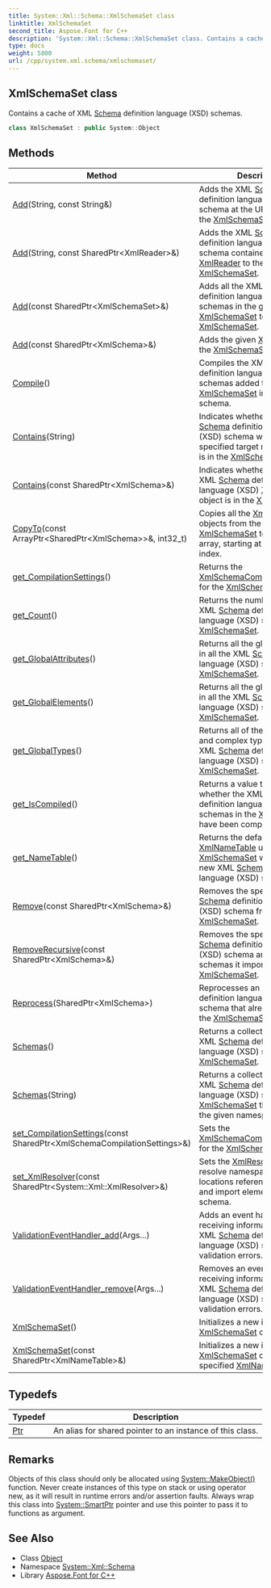 ```yaml
---
title: System::Xml::Schema::XmlSchemaSet class
linktitle: XmlSchemaSet
second_title: Aspose.Font for C++
description: 'System::Xml::Schema::XmlSchemaSet class. Contains a cache of XML Schema definition language (XSD) schemas in C++.'
type: docs
weight: 5800
url: /cpp/system.xml.schema/xmlschemaset/
---
```

## XmlSchemaSet class


Contains a cache of XML [Schema](../) definition language (XSD) schemas.

```cpp
class XmlSchemaSet : public System::Object
```

## Methods

| Method | Description |
| --- | --- |
| [Add](./add/)(String, const String\&) | Adds the XML [Schema](../) definition language (XSD) schema at the URL specified to the [XmlSchemaSet](./). |
| [Add](./add/)(String, const SharedPtr\<XmlReader\>\&) | Adds the XML [Schema](../) definition language (XSD) schema contained in the [XmlReader](../../system.xml/xmlreader/) to the [XmlSchemaSet](./). |
| [Add](./add/)(const SharedPtr\<XmlSchemaSet\>\&) | Adds all the XML [Schema](../) definition language (XSD) schemas in the given [XmlSchemaSet](./) to the [XmlSchemaSet](./). |
| [Add](./add/)(const SharedPtr\<XmlSchema\>\&) | Adds the given [XmlSchema](../xmlschema/) to the [XmlSchemaSet](./). |
| [Compile](./compile/)() | Compiles the XML [Schema](../) definition language (XSD) schemas added to the [XmlSchemaSet](./) into one logical schema. |
| [Contains](./contains/)(String) | Indicates whether an XML [Schema](../) definition language (XSD) schema with the specified target namespace URI is in the [XmlSchemaSet](./). |
| [Contains](./contains/)(const SharedPtr\<XmlSchema\>\&) | Indicates whether the specified XML [Schema](../) definition language (XSD) [XmlSchema](../xmlschema/) object is in the [XmlSchemaSet](./). |
| [CopyTo](./copyto/)(const ArrayPtr\<SharedPtr\<XmlSchema\>\>\&, int32_t) | Copies all the [XmlSchema](../xmlschema/) objects from the [XmlSchemaSet](./) to the given array, starting at the given index. |
| [get_CompilationSettings](./get_compilationsettings/)() | Returns the [XmlSchemaCompilationSettings](../xmlschemacompilationsettings/) for the [XmlSchemaSet](./). |
| [get_Count](./get_count/)() | Returns the number of logical XML [Schema](../) definition language (XSD) schemas in the [XmlSchemaSet](./). |
| [get_GlobalAttributes](./get_globalattributes/)() | Returns all the global attributes in all the XML [Schema](../) definition language (XSD) schemas in the [XmlSchemaSet](./). |
| [get_GlobalElements](./get_globalelements/)() | Returns all the global elements in all the XML [Schema](../) definition language (XSD) schemas in the [XmlSchemaSet](./). |
| [get_GlobalTypes](./get_globaltypes/)() | Returns all of the global simple and complex types in all the XML [Schema](../) definition language (XSD) schemas in the [XmlSchemaSet](./). |
| [get_IsCompiled](./get_iscompiled/)() | Returns a value that indicates whether the XML [Schema](../) definition language (XSD) schemas in the [XmlSchemaSet](./) have been compiled. |
| [get_NameTable](./get_nametable/)() | Returns the default [XmlNameTable](../../system.xml/xmlnametable/) used by the [XmlSchemaSet](./) when loading new XML [Schema](../) definition language (XSD) schemas. |
| [Remove](./remove/)(const SharedPtr\<XmlSchema\>\&) | Removes the specified XML [Schema](../) definition language (XSD) schema from the [XmlSchemaSet](./). |
| [RemoveRecursive](./removerecursive/)(const SharedPtr\<XmlSchema\>\&) | Removes the specified XML [Schema](../) definition language (XSD) schema and all the schemas it imports from the [XmlSchemaSet](./). |
| [Reprocess](./reprocess/)(SharedPtr\<XmlSchema\>) | Reprocesses an XML [Schema](../) definition language (XSD) schema that already exists in the [XmlSchemaSet](./). |
| [Schemas](./schemas/)() | Returns a collection of all the XML [Schema](../) definition language (XSD) schemas in the [XmlSchemaSet](./). |
| [Schemas](./schemas/)(String) | Returns a collection of all the XML [Schema](../) definition language (XSD) schemas in the [XmlSchemaSet](./) that belong to the given namespace. |
| [set_CompilationSettings](./set_compilationsettings/)(const SharedPtr\<XmlSchemaCompilationSettings\>\&) | Sets the [XmlSchemaCompilationSettings](../xmlschemacompilationsettings/) for the [XmlSchemaSet](./). |
| [set_XmlResolver](./set_xmlresolver/)(const SharedPtr\<System::Xml::XmlResolver\>\&) | Sets the [XmlResolver](../../system.xml/xmlresolver/) used to resolve namespaces or locations referenced in include and import elements of a schema. |
| [ValidationEventHandler_add](./validationeventhandler_add/)(Args...) | Adds an event handler for receiving information about XML [Schema](../) definition language (XSD) schema validation errors. |
| [ValidationEventHandler_remove](./validationeventhandler_remove/)(Args...) | Removes an event handler for receiving information about XML [Schema](../) definition language (XSD) schema validation errors. |
| [XmlSchemaSet](./xmlschemaset/)() | Initializes a new instance of the [XmlSchemaSet](./) class. |
| [XmlSchemaSet](./xmlschemaset/)(const SharedPtr\<XmlNameTable\>\&) | Initializes a new instance of the [XmlSchemaSet](./) class with the specified [XmlNameTable](../../system.xml/xmlnametable/). |
## Typedefs

| Typedef | Description |
| --- | --- |
| [Ptr](./ptr/) | An alias for shared pointer to an instance of this class. |
## Remarks



Objects of this class should only be allocated using [System::MakeObject()](../../system/makeobject/) function. Never create instances of this type on stack or using operator new, as it will result in runtime errors and/or assertion faults. Always wrap this class into [System::SmartPtr](../../system/smartptr/) pointer and use this pointer to pass it to functions as argument. 

## See Also

* Class [Object](../../system/object/)
* Namespace [System::Xml::Schema](../)
* Library [Aspose.Font for C++](../../)
